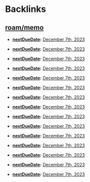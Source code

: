 
# Backlinks
## [roam/memo](<roam/memo.md>)
- **[nextDueDate](<nextDueDate.md>):** [December 7th, 2023](<December 7th, 2023.md>)

- **[nextDueDate](<nextDueDate.md>):** [December 7th, 2023](<December 7th, 2023.md>)

- **[nextDueDate](<nextDueDate.md>):** [December 7th, 2023](<December 7th, 2023.md>)

- **[nextDueDate](<nextDueDate.md>):** [December 7th, 2023](<December 7th, 2023.md>)

- **[nextDueDate](<nextDueDate.md>):** [December 7th, 2023](<December 7th, 2023.md>)

- **[nextDueDate](<nextDueDate.md>):** [December 7th, 2023](<December 7th, 2023.md>)

- **[nextDueDate](<nextDueDate.md>):** [December 7th, 2023](<December 7th, 2023.md>)

- **[nextDueDate](<nextDueDate.md>):** [December 7th, 2023](<December 7th, 2023.md>)

- **[nextDueDate](<nextDueDate.md>):** [December 7th, 2023](<December 7th, 2023.md>)

- **[nextDueDate](<nextDueDate.md>):** [December 7th, 2023](<December 7th, 2023.md>)

- **[nextDueDate](<nextDueDate.md>):** [December 7th, 2023](<December 7th, 2023.md>)

- **[nextDueDate](<nextDueDate.md>):** [December 7th, 2023](<December 7th, 2023.md>)

- **[nextDueDate](<nextDueDate.md>):** [December 7th, 2023](<December 7th, 2023.md>)

- **[nextDueDate](<nextDueDate.md>):** [December 7th, 2023](<December 7th, 2023.md>)

- **[nextDueDate](<nextDueDate.md>):** [December 7th, 2023](<December 7th, 2023.md>)

